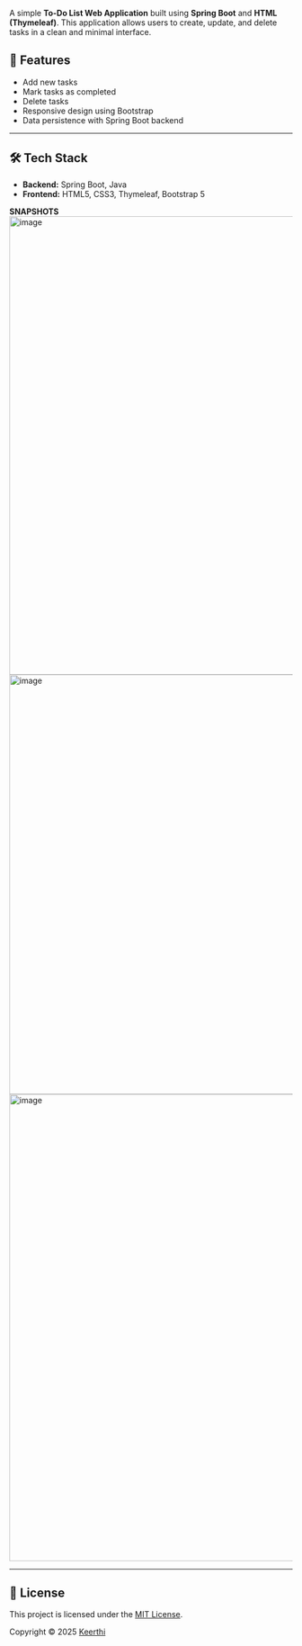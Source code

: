A simple **To-Do List Web Application** built using **Spring Boot** and **HTML (Thymeleaf)**. This application allows users to create, update, and delete tasks in a clean and minimal interface.


## 🚀 Features

- Add new tasks
- Mark tasks as completed
- Delete tasks
- Responsive design using Bootstrap
- Data persistence with Spring Boot backend

---

## 🛠️ Tech Stack

- **Backend:** Spring Boot, Java
- **Frontend:** HTML5, CSS3, Thymeleaf, Bootstrap 5

**SNAPSHOTS**
<img width="1848" height="815" alt="image" src="https://github.com/user-attachments/assets/1e528ccb-1ffc-4493-8028-e4815aa40f3c" />
<img width="1822" height="746" alt="image" src="https://github.com/user-attachments/assets/9f2911e3-e5d1-46db-a801-4d64c50514c2" />
<img width="1867" height="830" alt="image" src="https://github.com/user-attachments/assets/32b8e1eb-e9ab-4044-aed4-79610411e6ae" />

---

## 📄 License

This project is licensed under the [MIT License](LICENSE).

Copyright © 2025 [Keerthi](https://github.com/Keerthi-2025)

